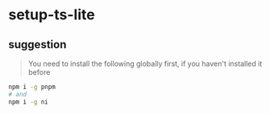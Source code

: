 # setup-ts-lite

## suggestion

> You need to install the following globally first, if you haven't installed it before

```bash
npm i -g pnpm
# and
npm i -g ni
```
